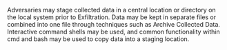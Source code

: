 Adversaries may stage collected data in a central location or directory on the local system prior to Exfiltration. Data may be kept in separate files or combined into one file through techniques such as Archive Collected Data. Interactive command shells may be used, and common functionality within cmd and bash may be used to copy data into a staging location.